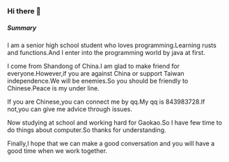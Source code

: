 ### Hi there 👋

##### Summary
I am a senior high school student who loves programming.Learning rusts and functions.And I enter into the programming world by java at first.

I come from Shandong of China.I am glad to make friend for everyone.However,if you are against China or support Taiwan independence.We will be enemies.So you should be friendly to Chinese.Peace is my under line.

If you are Chinese,you can connect me by qq.My qq is 843983728.If not,you can give me advice through issues.

Now studying at school and working hard for Gaokao.So I have few time to do things about computer.So thanks for understanding.

Finally,I hope that we can make a good conversation and you will have a good time when we work together.
